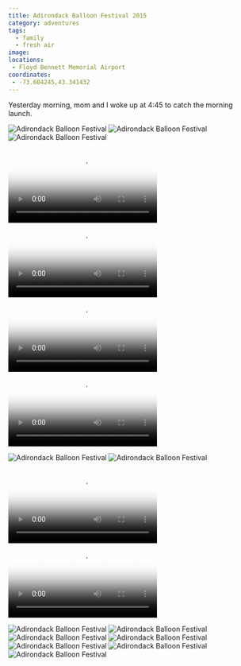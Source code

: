 ```yaml
---
title: Adirondack Balloon Festival 2015
category: adventures
tags:
  - family
  - fresh air
image:
locations:
 - Floyd Bennett Memorial Airport
coordinates:
 - -73.604245,43.341432
---
```


Yesterday morning, mom and I woke up at 4:45 to catch the morning launch.

<div class="photos">
<img src="https://farm1.staticflickr.com/634/21550343211_d15c515f86_b.jpg" class="img-wide" alt="Adirondack Balloon Festival">
<img src="https://farm6.staticflickr.com/5807/20918828904_717db56fab_b.jpg" class="img-tall" alt="Adirondack Balloon Festival">
<img src="https://farm1.staticflickr.com/761/21353546370_2f2d5d8553_b.jpg" alt="Adirondack Balloon Festival">


<!-- tall video -->

<video src="https://www.flickr.com/photos/katydecorah/20920502963/play/site/48a22a95c5/" poster="https://farm6.staticflickr.com/5696/20920502963_48a22a95c5.jpg" controls="" class="img-fourths"></video> <video src="https://www.flickr.com/photos/katydecorah/20918858404/play/site/2472db735c/"  poster="https://farm1.staticflickr.com/646/20918858404_2472db735c_b.jpg" controls="" class="img-fourths"></video> <video src="https://www.flickr.com/photos/katydecorah/21354718679/play/site/9327a63bc5/" poster="https://farm1.staticflickr.com/645/21354718679_9327a63bc5_b.jpg" controls="" class="img-fourths"></video> <video src="https://www.flickr.com/photos/katydecorah/21354718809/play/site/5ff5787d3e/" poster="https://farm1.staticflickr.com/661/21354718809_5ff5787d3e_b.jpg" controls="" class="img-fourths"></video>

<img src="https://farm6.staticflickr.com/5690/21354685839_d98746f6f1_b.jpg" class="img-half" alt="Adirondack Balloon Festival">
<img src="https://farm6.staticflickr.com/5625/21541590785_96b3c90ba7_b.jpg" class="img-half" alt="Adirondack Balloon Festival">

<!-- video -->
<video src="https://www.flickr.com/photos/katydecorah/21354711029/play/hd/6e340d1a71/" poster="https://farm6.staticflickr.com/5785/21354711029_6e340d1a71_b.jpg" controls="" class="img-half"></video> <video src="https://www.flickr.com/photos/katydecorah/20920502883/play/hd/e66a945629/" poster="https://farm6.staticflickr.com/5733/20920502883_e66a945629_b.jpg" controls="" class="img-half"></video>

<img src="https://farm1.staticflickr.com/573/21530409792_3800c94419_b.jpg" class="img-half" alt="Adirondack Balloon Festival">
<img src="https://farm1.staticflickr.com/624/21541593415_41f0a236ca_b.jpg" class="img-half" alt="Adirondack Balloon Festival">


<img src="https://farm1.staticflickr.com/588/21515383966_c50d0bbeb2_b.jpg" alt="Adirondack Balloon Festival">

<img src="https://farm1.staticflickr.com/657/20920473113_94220982fd_b.jpg" class="img-wide" alt="Adirondack Balloon Festival">
<img src="https://farm6.staticflickr.com/5722/21354688239_d71ffe12f0_b.jpg" class="img-tall" alt="Adirondack Balloon Festival">

<img src="https://farm6.staticflickr.com/5835/21550339951_6aafc9820b_b.jpg" class="img-half" alt="Adirondack Balloon Festival">
<img src="https://farm6.staticflickr.com/5757/21353547320_67f0b40650_b.jpg" class="img-half" alt="Adirondack Balloon Festival">
</div>

